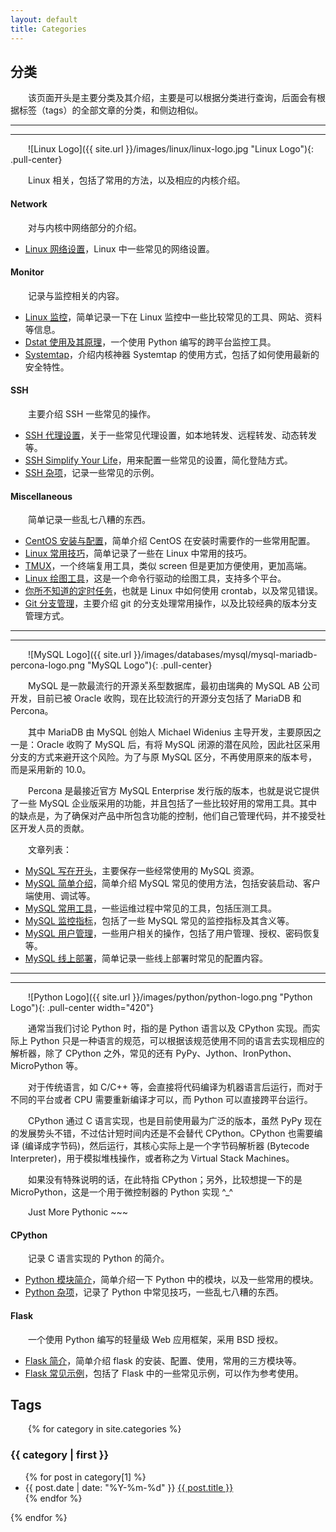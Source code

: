 ```yaml
---
layout: default
title: Categories
---
```


<style type="text/css"><!-- p {text-indent: 2em;} --></style>

## 分类

该页面开头是主要分类及其介绍，主要是可以根据分类进行查询，后面会有根据标签（tags）的全部文章的分类，和侧边相似。

----------------------------------------------------------------------------------------------------
----------------------------------------------------------------------------------------------------

![Linux Logo]({{ site.url }}/images/linux/linux-logo.jpg "Linux Logo"){: .pull-center}

Linux 相关，包括了常用的方法，以及相应的内核介绍。

#### Network

对与内核中网络部分的介绍。

* [Linux 网络设置](/post/network-setting.html)，Linux 中一些常见的网络设置。

<!--

* [Linux 网络协议栈简介](/post/network-introduce.html)，简单介绍一下 Linux 中网络协议栈的相关内容。
* [网络监控 netstat VS. ss](/post/network-nettools-vs-iproute2.html)，netstat 和 ss 命令是比较典型的网络监控工具，在此介绍对比下。
* [Linux 网络常见监控项以及报错](/post/network-monitor.html)，报错和监控之间的关系太紧密，就将两者合并到了一起。
* [Linux 中的 socketfs](/post/network-socketfs.html)，也就是 Linux 中应用层与内核网络协议栈之间的中间层。
* [TCP/IP 简介之一](/post/network-tcpip-introduce-1.html)
* [TCP/IP 简介之二](/post/network-tcpip-introduce-2.html)
* [TCP/IP 之 TIME_WAIT 状态](/post/network-tcpip-timewait.html)，如何处理服务器中经常出现的 TIME_WAIT 状态值。
* [TCP/IP 之 timestamp 选项](/post/network-tcpip-timestamp.html)
* [Linux 网络超时与重传](/post/network-timeout-retries.html)，主要介绍TCP的三次握手、数据传输、链接关闭阶段都有响应的重传机制。
* [Linux IP 隧道技术](/post/network-ip-tunneling.html)，说明下网络协议栈是如何实现隧道的，实际上就是将不同协议进行封装。
* [Linux Wireshark](/post/network-wireshark.html)，介绍 Linux 中的 Wireshark 使用方式。

#### Container

实际上现在很火的 Docker 的底层是基于容器的，这部分也比较复杂，所以就单独摘出来。

* [Linux Chroot](/post/linux-chroot.html)，这实际上是做目录隔离的方法，也是最初的一种方式。
* [LXC 简介](/post/linux-lxc-introduce.html)，对 Linux Container 的简单介绍，包括如何安装、新建、启动容器等操作。
* [LXC 网络设置相关](/post/linux-lxc-network.html)，关于 Container 中网络的介绍，主要介绍 veth、vlan、macvlan 等概念。
* [LXC sshd 单进程启动](/post/linux-lxc-sshd.html)，介绍如何启动一个单进程，对于资源隔离有很大的参考意义。

#### WebServer

Nginx 一款轻量级且高性能的 Web 服务器、反向代理服务器，通过 C 语言编写；另外，还包括了前端相关的内容。

* [Bootstrap](/post/bootstrap-etc.html)，一个来自 Twitter 的前端框架，同时包括了一些 css、javascript 相关的内容介绍。
* [Nginx 入门](/post/nginx-introduce.html)，介绍一些常见的操作，例如安装、启动、设置等。
* [Linux 内存监控](/post/linux-monitor-memory.html)，记录下在 Linux 中，与内存相关的监控项以及工具。
-->

#### Monitor

记录与监控相关的内容。

* [Linux 监控](/post/linux-monitor.html)，简单记录一下在 Linux 监控中一些比较常见的工具、网站、资料等信息。
* [Dstat 使用及其原理](/post/details-about-dstat.html)，一个使用 Python 编写的跨平台监控工具。
* [Systemtap](/post/linux-systemtap.html)，介绍内核神器 Systemtap 的使用方式，包括了如何使用最新的安全特性。

#### SSH

主要介绍 SSH 一些常见的操作。

<!-- * [SSH 简介](/post/ssh-introduce.html)，简单介绍 OpenSSH 相关的内容。-->
* [SSH 代理设置](/post/ssh-proxy.html)，关于一些常见代理设置，如本地转发、远程转发、动态转发等。
* [SSH Simplify Your Life](/post/ssh-simplify-your-life.html)，用来配置一些常见的设置，简化登陆方式。
* [SSH 杂项](/post/ssh-tips.html)，记录一些常见的示例。



#### Miscellaneous

简单记录一些乱七八糟的东西。

* [CentOS 安装与配置](/post/centos-config-from-scratch.html)，简单介绍 CentOS 在安装时需要作的一些常用配置。
* [Linux 常用技巧](/post/linux-tips.html)，简单记录了一些在 Linux 中常用的技巧。
* [TMUX](/post/tmux.html)，一个终端复用工具，类似 screen 但是更加方便使用，更加高端。
* [Linux 绘图工具](/post/linux-gnuplot.html)，这是一个命令行驱动的绘图工具，支持多个平台。
* [你所不知道的定时任务](/post/details-about-cronie.html)，也就是 Linux 中如何使用 crontab，以及常见错误。
* [Git 分支管理](/post/git-branch-model.html)，主要介绍 git 的分支处理常用操作，以及比较经典的版本分支管理方式。

<!--
* [Linux System Daemon](/post/linux-systemd.html)，一般新发行版本采用的是 systemd，在此简单介绍下。
-->

----------------------------------------------------------------------------------------------------
----------------------------------------------------------------------------------------------------

![MySQL Logo]({{ site.url }}/images/databases/mysql/mysql-mariadb-percona-logo.png "MySQL Logo"){: .pull-center}

MySQL 是一款最流行的开源关系型数据库，最初由瑞典的 MySQL AB 公司开发，目前已被 Oracle 收购，现在比较流行的开源分支包括了 MariaDB 和 Percona。

其中 MariaDB 由 MySQL 创始人 Michael Widenius 主导开发，主要原因之一是：Oracle 收购了 MySQL 后，有将 MySQL 闭源的潜在风险，因此社区采用分支的方式来避开这个风险。为了与原 MySQL 区分，不再使用原来的版本号，而是采用新的 10.0。

Percona 是最接近官方 MySQL Enterprise 发行版的版本，也就是说它提供了一些 MySQL 企业版采用的功能，并且包括了一些比较好用的常用工具。其中的缺点是，为了确保对产品中所包含功能的控制，他们自己管理代码，并不接受社区开发人员的贡献。

文章列表：

* [MySQL 写在开头](/post/mysql-begin.html)，主要保存一些经常使用的 MySQL 资源。
* [MySQL 简单介绍](/post/mysql-introduce.html)，简单介绍 MySQL 常见的使用方法，包括安装启动、客户端使用、调试等。
* [MySQL 常用工具](/post/mysql-tools.html)，一些运维过程中常见的工具，包括压测工具。
* [MySQL 监控指标](/post/mysql-monitor.html)，包括了一些 MySQL 常见的监控指标及其含义等。
* [MySQL 用户管理](/post/mysql-users.html)，一些用户相关的操作，包括了用户管理、授权、密码恢复等。
* [MySQL 线上部署](/post/mysql-deploy-online.html)，简单记录一些线上部署时常见的配置内容。


<!--

* [MySQL 基本概念](/post/mysql-basic.html)，介绍 MySQL 中一些基本的概念，包括了 SQL、JOIN、常见测试库等。
* [MySQL 配置文件](/post/mysql-config.html)，关于配置相关的内容。
* [MySQL 链接方式](/post/mysql-connection.html)，实际上就是线程与链接的处理方式，主要包括了三种。
* [MySQL Handler 监控](/post/mysql-handler.html)，实际上时监控中的 handler 相关的内容。
* [MySQL MyISAM](/post/mysql-myisam.html)，关于 MySQL 中经典的 MyISAM 的介绍。
* [MySQL 代码导读](/post/mysql-skeleton.html)，也就是代码脉络的大致导读。
* [MySQL 事务处理](/post/mysql-transaction.html)，也就是 MySQL 中的事务处理方法。
* [MySQL 插件](/post/mysql-plugin.html)，关于 MySQL 中一些插件功能的实现，主要是一些通用插件的介绍。
* [MySQL 存储引擎](/post/mysql-storage-engine-plugin.html)，实际是插件的一个特例，不过使用比较复杂，所以就单独作为一篇。
* [MySQL 备份](/post/mysql-backup.html)，介绍 MySQL 一些常见的备份方法。
* [MySQL 日志](/post/mysql-log.html)，一些常见的日志，包括了 binlog 。
* [MySQL 复制](/post/mysql-replication.html)，MySQL 的数据复制同步方法，这通常也是一些高可用解决方案的基础。
* [MySQL 高可用](/post/mysql-high-availability.html)，介绍 MySQL 中的常用高可用解决方案。
* [MySQL 安全设置](/post/mysql-security.html)，也就是一些对 MySQL 进行加固的方法。

InnoDB:

* [InnoDB 简介](/post/mysql-innodb-introduce.html)，介绍一下与 InnoDB 相关的资料。
* [InnoDB 线程](/post/mysql-innodb-threads.html)，介绍下 InnoDB 中与线程相关的资料。
* [InnoDB Buffer Pool](/post/mysql-innodb-buffer-pool.html)，
* [InnoDB Insert Buffer](/post/mysql-innodb-insert-buffer.html)，
-->

----------------------------------------------------------------------------------------------------
----------------------------------------------------------------------------------------------------

![Python Logo]({{ site.url }}/images/python/python-logo.png "Python Logo"){: .pull-center width="420"}

通常当我们讨论 Python 时，指的是 Python 语言以及 CPython 实现。而实际上 Python 只是一种语言的规范，可以根据该规范使用不同的语言去实现相应的解析器，除了 CPython 之外，常见的还有 PyPy、Jython、IronPython、MicroPython 等。

对于传统语言，如 C/C++ 等，会直接将代码编译为机器语言后运行，而对于不同的平台或者 CPU 需要重新编译才可以，而 Python 可以直接跨平台运行。

CPython 通过 C 语言实现，也是目前使用最为广泛的版本，虽然 PyPy 现在的发展势头不错，不过估计短时间内还是不会替代 CPython。CPython 也需要编译 (编译成字节码)，然后运行，其核心实际上是一个字节码解析器 (Bytecode Interpreter)，用于模拟堆栈操作，或者称之为 Virtual Stack Machines。

如果没有特殊说明的话，在此特指 CPython；另外，比较想提一下的是 MicroPython，这是一个用于微控制器的 Python 实现 ^_^

Just More Pythonic ~~~

#### CPython

记录 C 语言实现的 Python 的简介。

* [Python 模块简介](/post/python-modules.html)，简单介绍一下 Python 中的模块，以及一些常用的模块。
* [Python 杂项](/post/python-tips.html)，记录了 Python 中常见技巧，一些乱七八糟的东西。

<!--
* [Python 的垃圾回收机制](/post/python-garbage-collection.html)，详细介绍 Python 特有的垃圾回收机制。
* [Python 异常处理](/post/python-exception.html)，介绍如何处理 Python 的异常。
* [Python Greenlet](/post/python-greenlet.html)，
* [Python Gevent](/post/python-gevent.html)，
-->

#### Flask

一个使用 Python 编写的轻量级 Web 应用框架，采用 BSD 授权。

* [Flask 简介](/post/flask-introduce.html)，简单介绍 flask 的安装、配置、使用，常用的三方模块等。
* [Flask 常见示例](/post/flask-tips.html)，包括了 Flask 中的一些常见示例，可以作为参考使用。

<!--
* [Flask 请求处理流程](/post/flask-request-process.html)，介绍一次请求所经过的处理过程。
* [Flask 上下文理解](/post/flask-context.html)，主要介绍上下文、session 的使用以及源码的实现。
* [Flask 路由控制](/post/flask-route.html)，介绍 flask 中 URL 是如何进行路由的。
* [Flask 单元测试](/post/flask-unittest.html)，简单介绍对 flask 进行单元测试。
* [Flask 完整例子](/post/flask-examples.html)，实际上就是 Flask 中的完整示例，包括了单元测试等相关的内容。
-->


<!--
http://marklodato.github.io/visual-git-guide/index-en.html
-->

## Tags

{% for category in site.categories %}
<h3 id="{{ category | first }}">{{ category | first }}</h3>
<ul>{% for post in category[1] %}<li>{{ post.date | date: "%Y-%m-%d" }} <a href="{{post.url}}">{{ post.title }}</a></li>{% endfor %}</ul>
{% endfor %}
